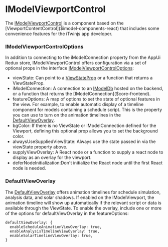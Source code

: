 # IModelViewportControl

The [IModelViewportControl]($appui-react) is a component based on the [ViewportContentControl]($imodel-components-react) that includes some convenience features for the iTwinjs app developer.

### IModelViewportControlOptions

In addition to connecting to the iModelConnection property from the AppUi Redux store, IModelViewportControl offers configuration via a set of optional props in the interface [IModelViewportControlOptions]($appui-react):

* viewState: Can point to a [ViewStateProp]($core-frontend) or a function that returns a ViewStateProp.
* iModelConnection: A connection to an [IModelDb]($backend) hosted on the backend, or a function that returns the [IModelConnection]($core-frontend).
* featureOptions: A map of options to set the state of optional features in the view. For example, to enable automatic display of a timeline component for models containing a schedule script. This is the property you can use to turn on the animation timelines in the [DefaultViewOverlay]($appui-react).
* bgColor: If there is no ViewState or IModelConnection defined for the Viewport, defining this optional prop allows you to set the background color.
* alwaysUseSuppliedViewState: Always use the state passed in via the viewState property above.
* supplyViewOverlay: A React node or a function to supply a react node to display as an overlay for the viewport.
* deferNodeInitialization:Don't initialize the React node until the first React node is needed.

### DefaultViewOverlay

The [DefaultViewOverlay]($appui-react) offers animation timelines for schedule simulation, analysis data, and solar shadows. If enabled on the IModelViewport, the animation timeline will show up automatically if the relevant script or data is available through the ViewState. To enable the overlay, include one or more of the options for defaultViewOverlay in the featureOptions:

```tsx
defaultViewOverlay: {
  enableScheduleAnimationViewOverlay: true,
  enableAnalysisTimelineViewOverlay: true,
  enableSolarTimelineViewOverlay: true,
}
```
